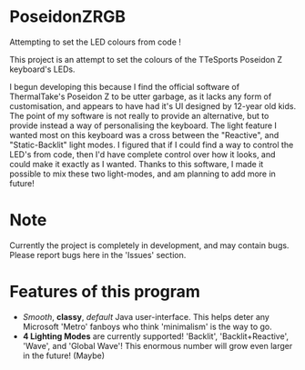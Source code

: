 # PoseidonZRGB
Attempting to set the LED colours from code !

This project is an attempt to set the colours of the TTeSports Poseidon Z keyboard's LEDs.<br>

I begun developing this because I find the official software of ThermalTake's Poseidon Z to be utter garbage, as it lacks any form of customisation, and appears to have had it's UI designed by 12-year old kids.<br>
The point of my software is not really to provide an alternative, but to provide instead a way of personalising the keyboard. The light feature I wanted most on this keyboard was a cross between the "Reactive", and "Static-Backlit" light modes. I figured that if I could find a way to control the LED's from code, then I'd have complete control over how it looks, and could make it exactly as I wanted. Thanks to this software, I made it possible to mix these two light-modes,
and am planning to add more in future!

# Note
Currently the project is completely in development, and may contain bugs. Please report bugs here in the 'Issues' section.

# Features of this program
* *Smooth*, **classy**, _default_ Java user-interface. This helps deter any Microsoft 'Metro' fanboys who think 'minimalism' is the way to go.<br>
* **4 Lighting Modes** are currently supported! 'Backlit', 'Backlit+Reactive', 'Wave', and 'Global Wave'! This enormous number will grow even larger in the future! (Maybe)
